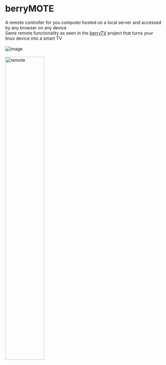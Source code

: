 # berryMOTE
A remote controller for you computer hosted on a local server and accessed by any browser on any device <br/>
Same remote functionality as seen in the [berryTV](https://github.com/Tyson-Shannon/berryTV) project that turns your linux device into a smart TV <br/><br/>
![image](https://github.com/user-attachments/assets/8ad0834a-85b5-48aa-976d-4b03fa165142) <br/><br/>
<img src="https://github.com/user-attachments/assets/4022920a-eab3-4a3e-895a-d09decce7954" alt="remote" style="width:50%; height:auto;">
